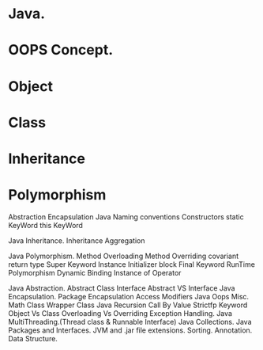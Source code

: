 # Java.
# OOPS Concept.
# Object
# Class
# Inheritance
# Polymorphism
Abstraction
Encapsulation
Java Naming conventions
Constructors
static KeyWord
this KeyWord
 
Java Inheritance.
Inheritance
Aggregation
 
Java Polymorphism.
Method Overloading
Method Overriding
covariant return type
Super Keyword
Instance Initializer block
Final Keyword
RunTime Polymorphism
Dynamic Binding 
Instance of Operator

Java Abstraction.
Abstract Class
Interface
Abstract VS Interface
Java Encapsulation.
Package
Encapsulation
Access Modifiers
Java Oops Misc.
Math Class
Wrapper Class
Java Recursion
Call By Value
Strictfp Keyword
Object Vs Class
Overloading Vs Overriding
Exception Handling.
Java MultiThreading.(Thread class & Runnable Interface)
Java Collections.
Java Packages and Interfaces.
JVM and .jar file extensions.
Sorting.
Annotation.
Data Structure.

